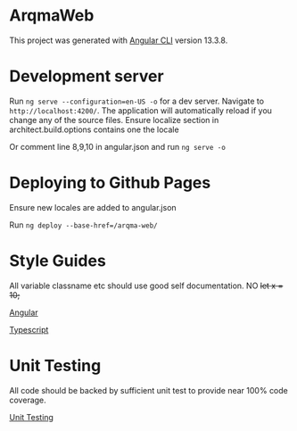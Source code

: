 # ArqmaWeb

This project was generated with [Angular CLI](https://github.com/angular/angular-cli) version 13.3.8.

# Development server

Run `ng serve --configuration=en-US -o` for a dev server. Navigate to `http://localhost:4200/`. The application will automatically reload if you change any of the source files. Ensure localize section in architect.build.options contains one the locale

Or comment line 8,9,10 in angular.json and run `ng serve -o`

# Deploying to Github Pages

Ensure new locales are added to angular.json

Run `ng deploy --base-href=/arqma-web/`

# Style Guides

All variable classname etc should use good self documentation. NO ~~let x = 10;~~

[Angular](https://angular.io/guide/styleguide)

[Typescript](https://ts.dev/style/)

# Unit Testing

All code should be backed by sufficient unit test to provide near 100% code coverage.

[Unit Testing](https://jestjs.io/docs/getting-started)

